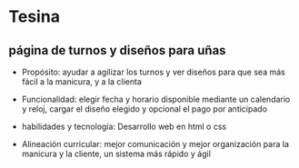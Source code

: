 # Tesina

## página de turnos y diseños para uñas 


- Propósito: ayudar a agilizar los turnos y ver diseños para que sea más fácil a la manicura, y a la clienta 

- Funcionalidad: elegir fecha y horario disponible mediante un calendario y reloj, cargar el diseño elegido y opcional el pago por anticipado 

- habilidades y tecnología: Desarrollo web en html o css 

- Alineación curricular: mejor comunicación y mejor organización para la manicura y la cliente, un sistema más rápido y ágil 

